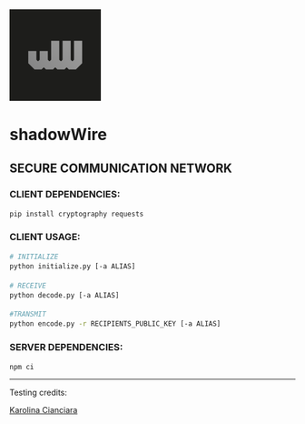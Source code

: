 <img src=".assets/shadowWire.svg" width="161">

# shadowWire
## SECURE COMMUNICATION NETWORK

### CLIENT DEPENDENCIES:
```
pip install cryptography requests
```

### CLIENT USAGE:
```bash
# INITIALIZE
python initialize.py [-a ALIAS]

# RECEIVE
python decode.py [-a ALIAS]

#TRANSMIT
python encode.py -r RECIPIENTS_PUBLIC_KEY [-a ALIAS]
```

### SERVER DEPENDENCIES:
```
npm ci
```
<hr>
Testing credits:<br>

[Karolina Cianciara](https://github.com/cianciara)
